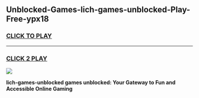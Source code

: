 
## Unblocked-Games-lich-games-unblocked-Play-Free-ypx18
<h3>
<a href="https://premium76.site?title=lich-games-unblocked&ref=22A">CLICK TO PLAY</a></h3>
<hr>

<h3>
<a href="https://premium76.site?title=lich-games-unblocked&ref=22A">CLICK 2 PLAY</a>
  
</h3>

<a href="https://premium76.site?title=lich-games-unblocked&ref=22A"><img src="https://clearcache.store/games.png"></a>


**lich-games-unblocked games unblocked: Your Gateway to Fun and Accessible Online Gaming**

